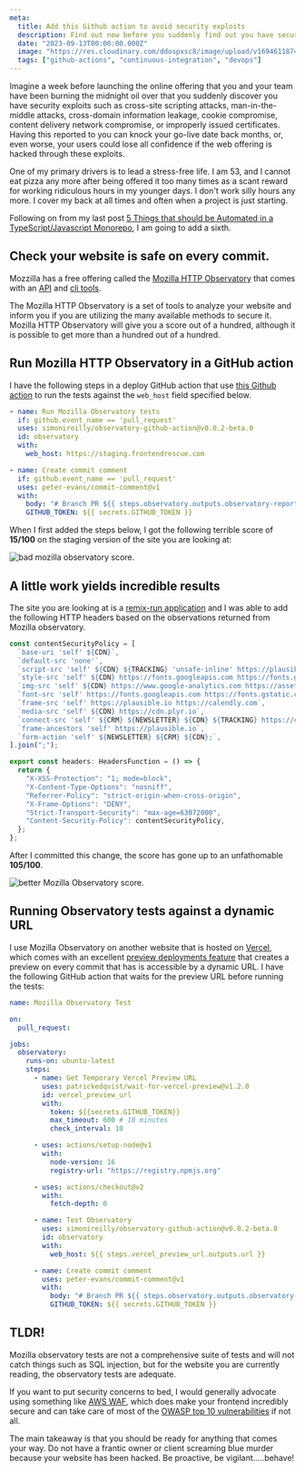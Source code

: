 ```yaml
---
meta:
  title: Add this Github action to avoid security exploits
  description: Find out now before you suddenly find out you have security exploits
  date: "2023-09-13T00:00:00.000Z"
  image: "https://res.cloudinary.com/ddospxsc8/image/upload/v1694611874/observatory_umk7ra.png"
  tags: ["github-actions", "continuous-integration", "devops"]
---
```


Imagine a week before launching the online offering that you and your team have been burning the midnight oil over that you suddenly discover you have security exploits such as cross-site scripting attacks, man-in-the-middle attacks, cross-domain information leakage, cookie compromise, content delivery network compromise, or improperly issued certificates. Having this reported to you can knock your go-live date back months, or, even worse, your users could lose all confidence if the web offering is hacked through these exploits.

One of my primary drivers is to lead a stress-free life. I am 53, and I cannot eat pizza any more after being offered it too many times as a scant reward for working ridiculous hours in my younger days. I don't work silly hours any more. I cover my back at all times and often when a project is just starting.

Following on from my last post [5 Things that should be Automated in a TypeScript/Javascript Monorepo](https://frontendrescue.com/posts/2023-09-04-5-things-to-automate), I am going to add a sixth.

## Check your website is safe on every commit.

Mozzilla has a free offering called the [Mozilla HTTP Observatory](https://observatory.mozilla.org/) that comes with an [API](https://github.com/mozilla/http-observatory/blob/master/httpobs/docs/api.md) and [cli tools](https://github.com/mozilla/observatory-cli).

The Mozilla HTTP Observatory is a set of tools to analyze your website and inform you if you are utilizing the many available methods to secure it. Mozilla HTTP Observatory will give you a score out of a hundred, although it is possible to get more than a hundred out of a hundred.

## Run Mozilla HTTP Observatory in a GitHub action

I have the following steps in a deploy GitHub action that use [this Github action](https://github.com/simonireilly/observatory-github-action/tree/v0.0.2-beta.0/) to run the tests against the `web_host` field specified below.

```yml {6} showLineNumbers
- name: Run Mozilla Observatory tests
  if: github.event_name == 'pull_request'
  uses: simonireilly/observatory-github-action@v0.0.2-beta.0
  id: observatory
  with:
    web_host: https://staging.frontendrescue.com

- name: Create commit comment
  if: github.event_name == 'pull_request'
  uses: peter-evans/commit-comment@v1
  with:
    body: "# Branch PR ${{ steps.observatory.outputs.observatory-report }}"
    GITHUB_TOKEN: ${{ secrets.GITHUB_TOKEN }}
```

When I first added the steps below, I got the following terrible score of **15/100** on the staging version of the site you are looking at:

![bad mozilla observatory score](https://res.cloudinary.com/ddospxsc8/image/upload/v1694638552/observatory-before_gxmbqt.png).

## A little work yields incredible results

The site you are looking at is a [remix-run application](https://remix.run/docs/en/main) and I was able to add the following HTTP headers based on the observations returned from Mozilla observatory.

```ts showLineNumbers
const contentSecurityPolicy = [
  `base-uri 'self' ${CDN}`,
  `default-src 'none'`,
  `script-src 'self' ${CDN} ${TRACKING} 'unsafe-inline' https://plausible.io https://www.google-analytics.com`,
  `style-src 'self' ${CDN} https://fonts.googleapis.com https://fonts.googleapis.com 'unsafe-inline' data:`,
  `img-src 'self' ${CDN} https://www.google-analytics.com https://assets.calendly.com data: blob:`,
  `font-src 'self' https://fonts.googleapis.com https://fonts.gstatic.com`,
  `frame-src 'self' https://plausible.io https://calendly.com`,
  `media-src 'self' ${CDN} https://cdn.plyr.io`,
  `connect-src 'self' ${CRM} ${NEWSLETTER} ${CDN} ${TRACKING} https://cdn.plyr.io https://plausible.io`,
  `frame-ancestors 'self' https://plausible.io`,
  `form-action 'self' ${NEWSLETTER} ${CRM} ${CDN};`,
].join(";");

export const headers: HeadersFunction = () => {
  return {
    "X-XSS-Protection": "1; mode=block",
    "X-Content-Type-Options": "nosniff",
    "Referrer-Policy": "strict-origin-when-cross-origin",
    "X-Frame-Options": "DENY",
    "Strict-Transport-Security": "max-age=63072000",
    "Content-Security-Policy": contentSecurityPolicy,
  };
};
```

After I committed this change, the score has gone up to an unfathomable **105/100**.

![better Mozilla Observatory score](https://res.cloudinary.com/ddospxsc8/image/upload/v1694638552/observatory_after_yhj0gh.png).

## Running Observatory tests against a dynamic URL

I use Mozilla Observatory on another website that is hosted on [Vercel](https://vercel.com/), which comes with an excellent [preview deployments feature](https://vercel.com/docs/deployments/preview-deployments) that creates a preview on every commit that has is accessible by a dynamic URL. I have the following GitHub action that waits for the preview URL before running the tests:

```yml {11,31} showLineNumbers
name: Mozilla Observatory Test

on:
  pull_request:

jobs:
  observatory:
    runs-on: ubuntu-latest
    steps:
      - name: Get Temporary Vercel Preview URL
        uses: patrickedqvist/wait-for-vercel-preview@v1.2.0
        id: vercel_preview_url
        with:
          token: ${{secrets.GITHUB_TOKEN}}
          max_timeout: 600 # 10 minutes
          check_interval: 10

      - uses: actions/setup-node@v1
        with:
          node-version: 16
          registry-url: "https://registry.npmjs.org"

      - uses: actions/checkout@v2
        with:
          fetch-depth: 0

      - name: Test Observatory
        uses: simonireilly/observatory-github-action@v0.0.2-beta.0
        id: observatory
        with:
          web_host: ${{ steps.vercel_preview_url.outputs.url }}

      - name: Create commit comment
        uses: peter-evans/commit-comment@v1
        with:
          body: "# Branch PR ${{ steps.observatory.outputs.observatory-report }}"
          GITHUB_TOKEN: ${{ secrets.GITHUB_TOKEN }}
```

## TLDR!

Mozilla observatory tests are not a comprehensive suite of tests and will not catch things such as SQL injection, but for the website you are currently reading, the observatory tests are adequate.

If you want to put security concerns to bed, I would generally advocate using something like [AWS WAF](https://aws.amazon.com/waf/), which does make your frontend incredibly secure and can take care of most of the [OWASP top 10 vulnerabilities](https://owasp.org/www-project-top-ten/) if not all.

The main takeaway is that you should be ready for anything that comes your way. Do not have a frantic owner or client screaming blue murder because your website has been hacked. Be proactive, be vigilant.....behave!
